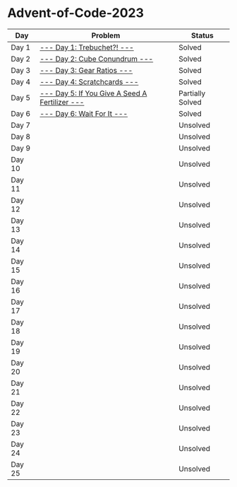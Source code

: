 # Advent-of-Code-2023

| Day | Problem | Status |
| --- | --- | --- |
| Day 1 | [--- Day 1: Trebuchet?! ---](https://adventofcode.com/2023/day/1) | Solved |
| Day 2 | [--- Day 2: Cube Conundrum ---](https://adventofcode.com/2023/day/2) | Solved |
| Day 3 | [--- Day 3: Gear Ratios ---](https://adventofcode.com/2023/day/3) | Solved |
| Day 4 | [--- Day 4: Scratchcards ---](https://adventofcode.com/2023/day/4) | Solved |
| Day 5 | [--- Day 5: If You Give A Seed A Fertilizer ---](https://adventofcode.com/2023/day/5) | Partially Solved |
| Day 6 | [--- Day 6: Wait For It ---](https://adventofcode.com/2023/day/6) | Solved |
| Day 7 | [](https://adventofcode.com/2023/day/7) | Unsolved |
| Day 8 | [](https://adventofcode.com/2023/day/8) | Unsolved |
| Day 9 | [](https://adventofcode.com/2023/day/9) | Unsolved |
| Day 10 | [](https://adventofcode.com/2023/day/10) | Unsolved |
| Day 11 | [](https://adventofcode.com/2023/day/11) | Unsolved |
| Day 12 | [](https://adventofcode.com/2023/day/12) | Unsolved |
| Day 13 | [](https://adventofcode.com/2023/day/13) | Unsolved |
| Day 14 | [](https://adventofcode.com/2023/day/14) | Unsolved |
| Day 15 | [](https://adventofcode.com/2023/day/15) | Unsolved |
| Day 16 | [](https://adventofcode.com/2023/day/16) | Unsolved |
| Day 17 | [](https://adventofcode.com/2023/day/17) | Unsolved |
| Day 18 | [](https://adventofcode.com/2023/day/18) | Unsolved |
| Day 19 | [](https://adventofcode.com/2023/day/19) | Unsolved |
| Day 20 | [](https://adventofcode.com/2023/day/20) | Unsolved |
| Day 21 | [](https://adventofcode.com/2023/day/21) | Unsolved |
| Day 22 | [](https://adventofcode.com/2023/day/22) | Unsolved |
| Day 23 | [](https://adventofcode.com/2023/day/23) | Unsolved |
| Day 24 | [](https://adventofcode.com/2023/day/24) | Unsolved |
| Day 25 | [](https://adventofcode.com/2023/day/25) | Unsolved |
